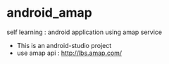 # android_amap
self learning : android application using amap service

- This is an android-studio project
- use amap api : http://lbs.amap.com/
